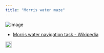 ```yaml
---
title: "Morris water maze"
---
```


![image](https://gyazo.com/18bb30d26b8154485dba3c683a2dc112/thumb/1000)
- [Morris water navigation task - Wikipedia](https://en.wikipedia.org/wiki/Morris_water_navigation_task)

<img src='https://scrapbox.io/api/pages/nishio/en/icon' alt='en.icon' height="19.5"/>